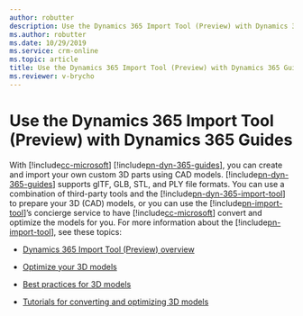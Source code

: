 ```yaml
---
author: robutter
description: Use the Dynamics 365 Import Tool (Preview) with Dynamics 365 Guides
ms.author: robutter
ms.date: 10/29/2019
ms.service: crm-online
ms.topic: article
title: Use the Dynamics 365 Import Tool (Preview) with Dynamics 365 Guides
ms.reviewer: v-brycho
---
```


# Use the Dynamics 365 Import Tool (Preview) with Dynamics 365 Guides

With [!include[cc-microsoft](../includes/cc-microsoft.md)] [!include[pn-dyn-365-guides](../includes/pn-dyn-365-guides.md)], you can create and import your own custom 3D parts using CAD models. [!include[pn-dyn-365-guides](../includes/pn-dyn-365-guides.md)] supports glTF, GLB, STL, and PLY file formats. You can use a combination of third-party tools and the [!include[pn-dyn-365-import-tool](../includes/pn-dyn-365-import-tool.md)] to prepare your 3D (CAD) models, or you can use the [!include[pn-import-tool](../includes/pn-import-tool.md)]’s concierge service to have [!include[cc-microsoft](../includes/cc-microsoft.md)] convert and optimize the models for you. For more information about the [!include[pn-import-tool](../includes/pn-import-tool.md)], see these topics:

- [Dynamics 365 Import Tool (Preview) overview](https://docs.microsoft.com/dynamics365/mixed-reality/import-tool/index)

- [Optimize your 3D models](https://docs.microsoft.com/dynamics365/mixed-reality/import-tool/optimize-models)

- [Best practices for 3D models](https://docs.microsoft.com/dynamics365/mixed-reality/import-tool/best-practices)

- [Tutorials for converting and optimizing 3D models](https://docs.microsoft.com/dynamics365/mixed-reality/import-tool/tutorials-overview)

